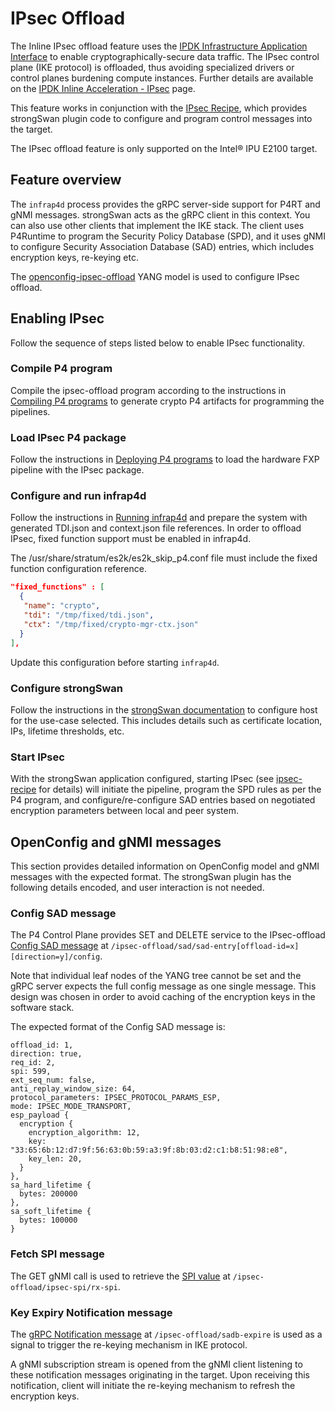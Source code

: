 # IPsec Offload

The Inline IPsec offload feature uses the
[IPDK Infrastructure Application Interface](https://ipdk.io/documentation/Interfaces/InfraApp/)
to enable cryptographically-secure data traffic. The IPsec control plane
(IKE protocol) is offloaded, thus avoiding specialized drivers or control
planes burdening compute instances. Further details are available on the
[IPDK Inline Acceleration - IPsec](https://ipdk.io/documentation/Recipes/InlineIPsec/)
page.

This feature works in conjunction with the
[IPsec Recipe](https://github.com/ipdk-io/ipsec-recipe), which provides
strongSwan plugin code to configure and program control messages into the
target.

The IPsec offload feature is only supported on the Intel&reg; IPU E2100 target.

## Feature overview

The `infrap4d` process provides the gRPC server-side support for P4RT and
gNMI messages. strongSwan acts as the gRPC client in this context.
You can also use other clients that implement the IKE stack. The
client uses P4Runtime to program the Security Policy Database (SPD), and it
uses gNMI to configure Security Association Database (SAD) entries, which
includes encryption keys, re-keying etc.

The [openconfig-ipsec-offload](https://github.com/ipdk-io/openconfig-public/blob/master/release/models/ipsec/openconfig-ipsec-offload.yang)
YANG model is used to configure IPsec offload.

## Enabling IPsec

Follow the sequence of steps listed below to enable IPsec functionality.

### Compile P4 program

Compile the ipsec-offload program according to the instructions in
[Compiling P4 programs](/guides/es2k/compiling-p4-programs.md)
to generate crypto P4 artifacts for programming the pipelines.

### Load IPsec P4 package

Follow the instructions in [Deploying P4 programs](/guides/es2k/deploying-p4-programs.md)
to load the hardware FXP pipeline with the IPsec package.

### Configure and run infrap4d

Follow the instructions in
[Running infrap4d](/guides/es2k/running-infrap4d.md)
and prepare the system with generated TDI.json and context.json file references.
In order to  offload IPsec, fixed function support must be enabled in infrap4d. 

The /usr/share/stratum/es2k/es2k_skip_p4.conf file must include the fixed
function configuration reference.

```json
"fixed_functions" : [
  {
   "name": "crypto",
   "tdi": "/tmp/fixed/tdi.json",
   "ctx": "/tmp/fixed/crypto-mgr-ctx.json"
  }
],
```

Update this configuration before starting `infrap4d`.

### Configure strongSwan

Follow the instructions in the [strongSwan documentation](https://docs.strongswan.org/docs/5.9/index.html)
to configure host for the use-case selected. This includes details such as
certificate location, IPs, lifetime thresholds, etc.

### Start IPsec

With the strongSwan application configured, starting IPsec
(see [ipsec-recipe](https://github.com/ipdk-io/ipsec-recipe) for details) will
initiate the pipeline, program the SPD rules as per the P4 program, and
configure/re-configure SAD entries based on negotiated encryption parameters
between local and peer system.

## OpenConfig and gNMI messages

This section provides detailed information on OpenConfig model and gNMI
messages with the expected format. The strongSwan plugin has the following
details encoded, and user interaction is not needed.

### Config SAD message

The P4 Control Plane provides SET and DELETE service to the
IPsec-offload [Config SAD message](https://github.com/ipdk-io/openconfig-public/blob/master/release/models/ipsec/openconfig-ipsec-offload.yang#L39-L185)
at `/ipsec-offload/sad/sad-entry[offload-id=x][direction=y]/config`.

Note that individual leaf nodes of the YANG tree cannot be set and the gRPC
server expects the full config message as one single message. This design
was chosen in order to avoid caching of the encryption keys in the
software stack.

The expected format of the Config SAD message is:

```text
offload_id: 1,
direction: true,
req_id: 2,
spi: 599,
ext_seq_num: false,
anti_replay_window_size: 64,
protocol_parameters: IPSEC_PROTOCOL_PARAMS_ESP,
mode: IPSEC_MODE_TRANSPORT,
esp_payload {
  encryption {
    encryption_algorithm: 12,
    key: "33:65:6b:12:d7:9f:56:63:0b:59:a3:9f:8b:03:d2:c1:b8:51:98:e8",
    key_len: 20,
  }
},
sa_hard_lifetime {
  bytes: 200000
},
sa_soft_lifetime {
  bytes: 100000
}
```

### Fetch SPI message

The GET gNMI call is used to retrieve the
[SPI value](https://github.com/ipdk-io/openconfig-public/blob/master/release/models/ipsec/openconfig-ipsec-offload.yang#L292)
at `/ipsec-offload/ipsec-spi/rx-spi`.

### Key Expiry Notification message

The [gRPC Notification message](https://github.com/ipdk-io/openconfig-public/blob/master/release/models/ipsec/openconfig-ipsec-offload.yang#L308)
at `/ipsec-offload/sadb-expire` is used as a signal to trigger the
re-keying mechanism in IKE protocol.

A gNMI subscription stream is opened from the gNMI client listening to these
notification messages originating in the target. Upon receiving this
notification, client will initiate the re-keying mechanism to refresh
the encryption keys.
